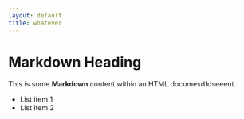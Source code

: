 ```yaml
---
layout: default
title: whatever
---
```


# Markdown Heading

This is some **Markdown** content within an HTML documesdfdseeent.

- List item 1
- List item 2
